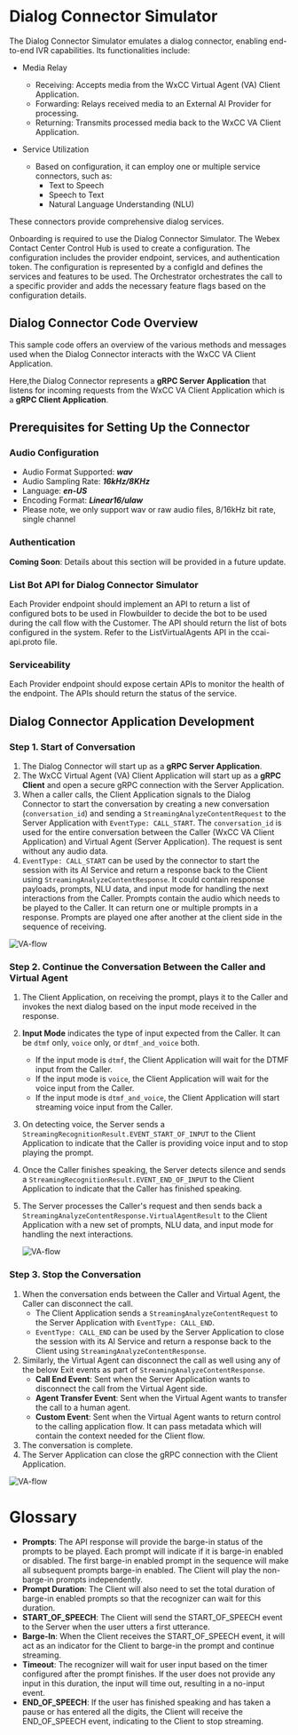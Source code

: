 # Dialog Connector Simulator
The Dialog Connector Simulator emulates a dialog connector, enabling end-to-end IVR capabilities. Its functionalities include:
* Media Relay
    * Receiving: Accepts media from the WxCC Virtual Agent (VA) Client Application.
    * Forwarding: Relays received media to an External AI Provider for processing.
    * Returning: Transmits processed media back to the WxCC VA Client Application.

* Service Utilization
    * Based on configuration, it can employ one or multiple service connectors, such as:
        * Text to Speech
        * Speech to Text
        * Natural Language Understanding (NLU)

These connectors provide comprehensive dialog services.

Onboarding is required to use the Dialog Connector Simulator. The Webex Contact Center Control Hub is used to create a configuration. The configuration includes the provider endpoint, services, and authentication token. The configuration is represented by a configId and defines the services and features to be used. The Orchestrator orchestrates the call to a specific provider and adds the necessary feature flags based on the configuration details.

##  Dialog Connector Code Overview
This sample code offers an overview of the various methods and messages used when the Dialog Connector interacts with
the WxCC VA Client Application.

Here,the Dialog Connector represents a **gRPC Server Application** that listens for incoming requests from the
WxCC VA Client Application which is a **gRPC Client Application**.

## Prerequisites for Setting Up the Connector

### Audio Configuration
- Audio Format Supported: _**wav**_
- Audio Sampling Rate: _**16kHz/8KHz**_
- Language: _**en-US**_
- Encoding Format: _**Linear16/ulaw**_
- Please note, we only support wav or raw audio files, 8/16kHz bit rate, single channel

### Authentication
**Coming Soon**: Details about this section will be provided in a future update.

### List Bot API for Dialog Connector Simulator
Each Provider endpoint should implement an API to return a list of configured bots to be used in
Flowbuilder to decide the bot to be used during the call flow with the Customer.
The API should return the list of bots configured in the system.
Refer to the ListVirtualAgents API in the ccai-api.proto file.

### Serviceability
Each Provider endpoint should expose certain APIs to monitor the health of the endpoint. The APIs should return the status of the service.

## Dialog Connector Application Development

### Step 1. Start of Conversation
1. The Dialog Connector will start up as a **gRPC Server Application**.
2. The WxCC Virtual Agent (VA) Client Application will start up as a **gRPC Client** and open a secure gRPC connection with the Server Application.
3. When a caller calls, the Client Application signals to the Dialog Connector to start the conversation by creating a new conversation (`conversation_id`) and sending a `StreamingAnalyzeContentRequest` to the Server Application with `EventType: CALL_START`. The `conversation_id` is used for the entire conversation between the Caller (WxCC VA Client Application) and Virtual Agent (Server Application). The request is sent without any audio data.
4. `EventType: CALL_START` can be used by the connector to start the session with its AI Service and return a response back to the Client using `StreamingAnalyzeContentResponse`. It could contain response payloads, prompts, NLU data, and input mode for handling the next interactions from the Caller. Prompts contain the audio which needs to be played to the Caller. It can return one or multiple prompts in a response. Prompts are played one after another at the client side in the sequence of receiving.

![VA-flow](./src/main/resources/images/VADialogConnectorSimulatorStep1.jpg)
### Step 2. Continue the Conversation Between the Caller and Virtual Agent
1. The Client Application, on receiving the prompt, plays it to the Caller and invokes the next dialog based on the input mode received in the response.
2. **Input Mode** indicates the type of input expected from the Caller. It can be `dtmf` only, `voice` only, or `dtmf_and_voice` both.
    - If the input mode is `dtmf`, the Client Application will wait for the DTMF input from the Caller.
    - If the input mode is `voice`, the Client Application will wait for the voice input from the Caller.
    - If the input mode is `dtmf_and_voice`, the Client Application will start streaming voice input from the Caller.
3. On detecting voice, the Server sends a `StreamingRecognitionResult.EVENT_START_OF_INPUT` to the Client Application to indicate that the Caller is providing voice input and to stop playing the prompt.
4. Once the Caller finishes speaking, the Server detects silence and sends a `StreamingRecognitionResult.EVENT_END_OF_INPUT` to the Client Application to indicate that the Caller has finished speaking.
5. The Server processes the Caller's request and then sends back a `StreamingAnalyzeContentResponse.VirtualAgentResult` to the Client Application with a new set of prompts, NLU data, and input mode for handling the next interactions.

   ![VA-flow](./src/main/resources/images/VADialogConnectorSimulatorStep2.jpg)

### Step 3. Stop the Conversation
1. When the conversation ends between the Caller and Virtual Agent, the Caller can disconnect the call.
    - The Client Application sends a `StreamingAnalyzeContentRequest` to the Server Application with `EventType: CALL_END`.
    - `EventType: CALL_END` can be used by the Server Application to close the session with its AI Service and return a response back to the Client using `StreamingAnalyzeContentResponse`.
2. Similarly, the Virtual Agent can disconnect the call as well using any of the below Exit events as part of `StreamingAnalyzeContentResponse`.
    - **Call End Event**: Sent when the Server Application wants to disconnect the call from the Virtual Agent side.
    - **Agent Transfer Event**: Sent when the Virtual Agent wants to transfer the call to a human agent.
    - **Custom Event**: Sent when the Virtual Agent wants to return control to the calling application flow. It can pass metadata which will contain the context needed for the Client flow.
3. The conversation is complete.
4. The Server Application can close the gRPC connection with the Client Application.

![VA-flow](./src/main/resources/images/VADialogConnectorSimulatorStep3.jpg)

# Glossary
* **Prompts**: The API response will provide the barge-in status of the prompts to be played. Each prompt will indicate if it is barge-in enabled or disabled. The first barge-in enabled prompt in the sequence will make all subsequent prompts barge-in enabled. The Client will play the non-barge-in prompts independently.
* **Prompt Duration**: The Client will also need to set the total duration of barge-in enabled prompts so that the recognizer can wait for this duration.
* **START_OF_SPEECH**: The Client will send the START_OF_SPEECH event to the Server when the user utters a first utterance.
* **Barge-In**: When the Client receives the START_OF_SPEECH event, it will act as an indicator for the Client to barge-in the prompt and continue streaming.
* **Timeout**:  The recognizer will wait for user input based on the timer configured after the prompt finishes. If the user does not provide any input in this duration, the input will time out, resulting in a no-input event.
* **END_OF_SPEECH**: If the user has finished speaking and has taken a pause or has entered all the digits, the Client will receive the END_OF_SPEECH event, indicating to the Client to stop streaming.

